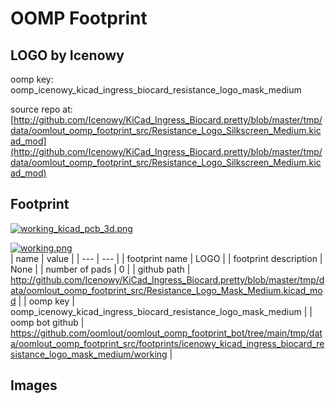 # OOMP Footprint  
## LOGO  by Icenowy  
  
oomp key: oomp_icenowy_kicad_ingress_biocard_resistance_logo_mask_medium  
  
source repo at: [http://github.com/Icenowy/KiCad_Ingress_Biocard.pretty/blob/master/tmp/data/oomlout_oomp_footprint_src/Resistance_Logo_Silkscreen_Medium.kicad_mod](http://github.com/Icenowy/KiCad_Ingress_Biocard.pretty/blob/master/tmp/data/oomlout_oomp_footprint_src/Resistance_Logo_Silkscreen_Medium.kicad_mod)  
## Footprint  
  
[![working_kicad_pcb_3d.png](working_kicad_pcb_3d_600.png)](working_kicad_pcb_3d.png)  
  
[![working.png](working_600.png)](working.png)  
| name | value | 
| --- | --- | 
| footprint name | LOGO | 
| footprint description | None | 
| number of pads | 0 | 
| github path | http://github.com/Icenowy/KiCad_Ingress_Biocard.pretty/blob/master/tmp/data/oomlout_oomp_footprint_src/Resistance_Logo_Mask_Medium.kicad_mod | 
| oomp key | oomp_icenowy_kicad_ingress_biocard_resistance_logo_mask_medium | 
| oomp bot github | https://github.com/oomlout/oomlout_oomp_footprint_bot/tree/main/tmp/data/oomlout_oomp_footprint_src/footprints/icenowy_kicad_ingress_biocard_resistance_logo_mask_medium/working | 
## Images  
